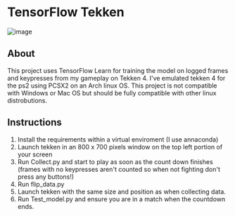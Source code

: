 # TensorFlow Tekken
![image](https://github.com/danlove99/TFTekken/blob/master/banner.jpg)

## About
This project uses TensorFlow Learn for training the model on logged frames and keypresses from my gameplay on Tekken 4. 
I've emulated tekken 4 for the ps2 using PCSX2 on an Arch linux OS. This project is not compatible with Windows or Mac OS but should 
be fully compatible with other linux distrobutions.

## Instructions
1. Install the requirements within a virtual enviroment (I use annaconda)
2. Launch tekken in an 800 x 700 pixels window on the top left portion of your screen
3. Run Collect.py and start to play as soon as the count down finishes (frames with no keypresses aren't counted so when not fighting don't press any buttons!)
4. Run flip_data.py 
5. Launch tekken with the same size and position as when collecting data.
6. Run Test_model.py and ensure you are in a match when the countdown ends.

